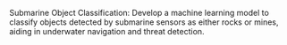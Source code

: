 Submarine Object Classification: Develop a machine learning model to classify objects detected by submarine sensors as either rocks or mines, aiding in underwater navigation and threat detection.
